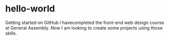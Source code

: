 # hello-world
Getting started on GitHub
I havecompleted the front-end web design course at General Assembly.  Now I am looking to create some projects using those skills.
